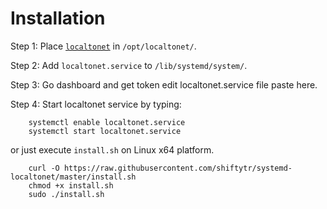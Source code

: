 # Installation

Step 1: Place [`localtonet`](https://localtonet.com/download) in `/opt/localtonet/`.

Step 2: Add `localtonet.service` to `/lib/systemd/system/`.

Step 3: Go dashboard and get token edit localtonet.service file <token> paste here.

Step 4: Start localtonet service by typing:

```
    systemctl enable localtonet.service
    systemctl start localtonet.service
```

or just execute `install.sh` on Linux x64 platform.

```
    curl -O https://raw.githubusercontent.com/shiftytr/systemd-localtonet/master/install.sh
    chmod +x install.sh
    sudo ./install.sh
```
